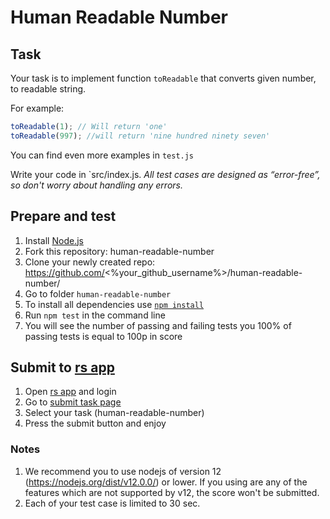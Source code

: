 # Human Readable Number

## Task
Your task is to implement function `toReadable` that converts given number, to readable string.

For example:
```js
toReadable(1); // Will return 'one'
toReadable(997); //will return 'nine hundred ninety seven'
```

You can find even more examples in `test.js`

Write your code in `src/index.js.
*All test cases are designed as “error-free”, so don't worry about handling any errors.*

## Prepare and test
1. Install [Node.js](https://nodejs.org/en/download/)   
2. Fork this repository: human-readable-number
3. Clone your newly created repo: https://github.com/<%your_github_username%>/human-readable-number/  
4. Go to folder `human-readable-number`  
5. To install all dependencies use [`npm install`](https://docs.npmjs.com/cli/install)  
6. Run `npm test` in the command line  
7. You will see the number of passing and failing tests you 100% of passing tests is equal to 100p in score  

## Submit to [rs app](https://app.rs.school)
1. Open [rs app](https://app.rs.school) and login
2. Go to [submit task page](https://app.rs.school/course/student/auto-test?course=rs-2020-q1)
3. Select your task (human-readable-number)
4. Press the submit button and enjoy

### Notes
1. We recommend you to use nodejs of version 12 (https://nodejs.org/dist/v12.0.0/) or lower. If you using are any of the features which are not supported by v12, the score won't be submitted.
2. Each of your test case is limited to 30 sec.
